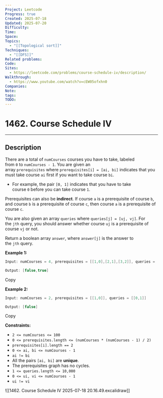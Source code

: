 ```yaml
---
Project: Leetcode
Progress: true
Created: 2025-07-18
Updated: 2025-07-20
Difficulty: 
Time: 
Space: 
Topics:
  - "[[Topological sort]]"
Techniques:
  - "[[DFS]]"
Related problems: 
Code: 
Sites:
  - https://leetcode.com/problems/course-schedule-iv/description/
Walkthrough:
  - https://www.youtube.com/watch?v=cEW05ofxhn0
Companies: 
Note: 
tags: 
TODO: 
---
```

# 1462. Course Schedule IV
---
## Description

There are a total of `numCourses` courses you have to take, labeled from `0` to `numCourses - 1`. You are given an array `prerequisites` where `prerequisites[i] = [ai, bi]` indicates that you must take course `ai` first if you want to take course `bi`.

- For example, the pair `[0, 1]` indicates that you have to take course `0` before you can take course `1`.

Prerequisites can also be **indirect**. If course `a` is a prerequisite of course `b`, and course `b` is a prerequisite of course `c`, then course `a` is a prerequisite of course `c`.

You are also given an array `queries` where `queries[j] = [uj, vj]`. For the `jth` query, you should answer whether course `uj` is a prerequisite of course `vj` or not.

Return a boolean array `answer`, where `answer[j]` is the answer to the `jth` query.

**Example 1:**

```java
Input: numCourses = 4, prerequisites = [[1,0],[2,1],[3,2]], queries = [[0,1],[3,1]]

Output: [false,true]
```

Copy

**Example 2:**

```java
Input: numCourses = 2, prerequisites = [[1,0]], queries = [[0,1]]

Output: [false]
```

Copy

**Constraints:**

- `2 <= numCourses <= 100`
- `0 <= prerequisites.length <= (numCourses * (numCourses - 1) / 2)`
- `prerequisites[i].length == 2`
- `0 <= ai, bi <= numCourses - 1`
- `ai != bi`
- All the pairs `[ai, bi]` are **unique**.
- The prerequisites graph has no cycles.
- `1 <= queries.length <= 10,000`
- `0 <= ui, vi <= numCourses - 1`
- `ui != vi`




![[1462. Course Schedule IV 2025-07-18 20.16.49.excalidraw]]